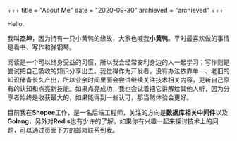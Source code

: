 +++
title = "About Me"
date = "2020-09-30"
archieved = "archieved"
+++

Hello.

我叫**杰坤**，因为持有一只小黄鸭的缘故，大家也喊我**小黄鸭**。平时最喜欢做的事情是看书、写作和弹钢琴。

阅读是一个可以终身受益的习惯，所以我会经常安利身边的人一起学习；写作则是尝试把自己吸收的知识分享出去。我觉得作为开发者，没有办法依靠单一、老旧的知识储备长久产出，所以业余时间里面会尝试继续关注技术相关内容，更新自己原有的认知和点亮新技能。如果点亮成功，我也会试着把它讲解给其他人听，因为分享者始终是收获最大的，如果能得到一些认可，那当然体验会更好。

目前我在**Shopee**工作，是一名后端工程师，关注的方向是**数据库相关中间件**以及**Golang**，另外对**Redis**也有少许的了解。如果你有兴趣一起来探讨技术上的问题，可以通过页面下方的邮箱联系到我。